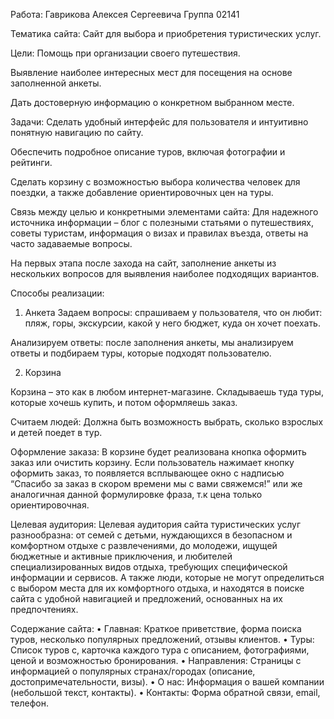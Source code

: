 Работа: Гаврикова Алексея Сергеевича
Группа 02141

Тематика сайта:
Сайт для выбора и приобретения туристических услуг.

Цели:
Помощь при организации своего путешествия.

Выявление наиболее интересных мест для посещения на основе заполненной анкеты.

Дать достоверную информацию о конкретном выбранном месте.

Задачи:
Сделать удобный интерфейс для пользователя и интуитивно понятную навигацию по сайту.

Обеспечить подробное описание туров, включая фотографии и рейтинги.

Сделать корзину с возможностью выбора количества человек для поездки, а также добавление ориентировочных цен на туры.

Связь между целью и конкретными элементами сайта:
Для надежного источника информации – блог с полезными статьями о путешествиях, советы туристам, информация о визах и правилах въезда, ответы на часто задаваемые вопросы.

На первых этапа после захода на сайт, заполнение анкеты из нескольких вопросов для выявления наиболее подходящих вариантов. 

Способы реализации:
1)	Анкета
Задаем вопросы: спрашиваем у пользователя, что он любит: пляж, горы, экскурсии, какой у него бюджет, куда он хочет поехать.

Анализируем ответы: после заполнения анкеты, мы анализируем ответы и подбираем туры, которые подходят пользователю.

2)	Корзина

Корзина – это как в любом интернет-магазине. Складываешь туда туры, которые хочешь купить, и потом оформляешь заказ.

Считаем людей: Должна быть возможность выбрать, сколько взрослых и детей поедет в тур.

Оформление заказа: В корзине будет реализована кнопка оформить заказ или очистить корзину. Если пользователь нажимает кнопку оформить заказ, то появляется всплывающее окно с надписью “Спасибо за заказ в скором времени мы с вами свяжемся!” или же аналогичная данной формулировке фраза, т.к цена только ориентировочная.

Целевая аудитория:
Целевая аудитория сайта туристических услуг разнообразна: от семей с детьми, нуждающихся в безопасном и комфортном отдыхе с развлечениями, до молодежи, ищущей бюджетные и активные приключения, и любителей специализированных видов отдыха, требующих специфической информации и сервисов. А также люди, которые не могут определиться с выбором места для их комфортного отдыха, и находятся в поиске сайта с удобной навигацией и предложений, основанных на их предпочтениях.

Содержание сайта:
•	Главная: Краткое приветствие, форма поиска туров, несколько популярных предложений, отзывы клиентов.
•	Туры: Список туров с, карточка каждого тура с описанием, фотографиями, ценой и возможностью бронирования.
•	Направления: Страницы с информацией о популярных странах/городах (описание, достопримечательности, визы).
•	О нас: Информация о вашей компании (небольшой текст, контакты).
•	Контакты: Форма обратной связи, email, телефон.
